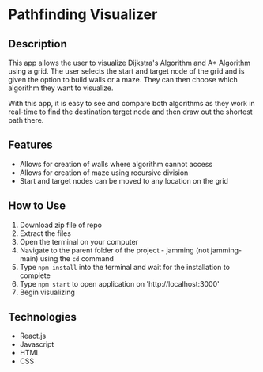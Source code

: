 # Pathfinding Visualizer

## Description
This app allows the user to visualize Dijkstra's Algorithm and A* Algorithm using a grid. The user selects the start and target node of the grid and is given the option to build walls or a maze. They can then choose which algorithm they want to visualize.

With this app, it is easy to see and compare both algorithms as they work in real-time to find the destination target node and then draw out the shortest path there. 

## Features
- Allows for creation of walls where algorithm cannot access
- Allows for creation of maze using recursive division
- Start and target nodes can be moved to any location on the grid

## How to Use
1. Download zip file of repo
2. Extract the files
3. Open the terminal on your computer
4. Navigate to the parent folder of the project - jamming (not jamming-main) using the `cd` command
5. Type `npm install` into the terminal and wait for the installation to complete
6. Type `npm start` to open application on 'http://localhost:3000'
7. Begin visualizing

## Technologies
- React.js
- Javascript
- HTML
- CSS
